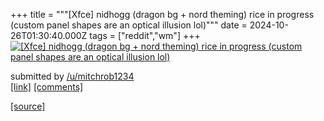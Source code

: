 +++
title = """[Xfce] nidhogg (dragon bg + nord theming) rice in progress (custom panel shapes are an optical illusion lol)"""
date = 2024-10-26T01:30:40.000Z
tags = ["reddit","wm"]
+++
[![[Xfce] nidhogg (dragon bg + nord theming) rice in progress (custom panel shapes are an optical illusion lol)](https://preview.redd.it/fj0c5hh870xd1.png?width=640&crop=smart&auto=webp&s=d74e9b3c349a6dcbeba1fd3a5cf4d0c6340dde8c "[Xfce] nidhogg (dragon bg + nord theming) rice in progress (custom panel shapes are an optical illusion lol)")](https://www.reddit.com/r/unixporn/comments/1gca3ye/xfce_nidhogg_dragon_bg_nord_theming_rice_in/)

submitted by [/u/mitchrob1234](https://www.reddit.com/user/mitchrob1234)  
[\[link\]](https://i.redd.it/fj0c5hh870xd1.png) [\[comments\]](https://www.reddit.com/r/unixporn/comments/1gca3ye/xfce_nidhogg_dragon_bg_nord_theming_rice_in/)

[[source]](https://www.reddit.com/r/unixporn/comments/1gca3ye/xfce_nidhogg_dragon_bg_nord_theming_rice_in/)
